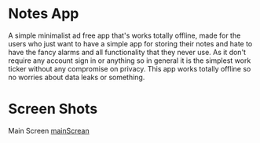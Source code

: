 # Notes App

A simple minimalist ad free app that's works totally offline,
made for the users who just want to have a simple app for storing their notes and hate to have the fancy alarms and all functionality that they never use.
As it don't require any account sign in or anything so in general it is the simplest work ticker without any compromise on privacy.
This app works totally offline so no worries about data leaks or something.

# Screen Shots 
Main Screen
[mainScrean](https://github.com/anas1ezz0/notes_app/assets/115151453/e9eca62b-b3ca-45ac-8db7-7c1f32c77d43)

